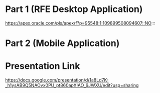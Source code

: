 # Part 1 (RFE Desktop Application)
https://apex.oracle.com/pls/apex/f?p=95548:1:109899508094607::NO:::

# Part 2 (Mobile Application)

# Presentation Link
https://docs.google.com/presentation/d/1a8Ld7K-_h1ysAB9Q5NAOvx0PU_pt860apXIAO_6JWXU/edit?usp=sharing